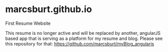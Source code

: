 # marcsburt.github.io
First Resume Website


This resume is no longer active and will be replaced by another, angularJS based app that is serving as a platform for my resume and blog.  Please see this repository for that: https://github.com/marcsburt/myBlog_angularjs

